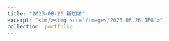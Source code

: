 ```yaml
---
title: "2023-08-26 新加坡"
excerpt: "<br/><img src='/images/2023.08.26.JPG'>"
collection: portfolio
---
```


